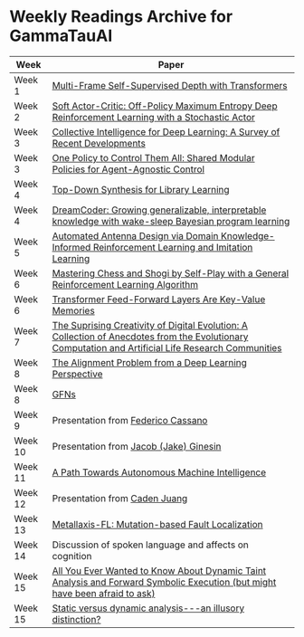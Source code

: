 # Weekly Readings Archive for GammaTauAI

| Week   | Paper                                                                                                          |
|--------|----------------------------------------------------------------------------------------------------------------|
| Week 1 | [Multi-Frame Self-Supervised Depth with Transformers](https://arxiv.org/pdf/2204.07616.pdf)                  |
| Week 2 | [Soft Actor-Critic: Off-Policy Maximum Entropy Deep Reinforcement Learning with a Stochastic Actor](https://arxiv.org/pdf/1801.01290.pdf) |
| Week 3 | [Collective Intelligence for Deep Learning: A Survey of Recent Developments](https://browse.arxiv.org/pdf/2111.14377.pdf)                                        |
| Week 3 | [One Policy to Control Them All: Shared Modular Policies for Agent-Agnostic Control](https://arxiv.org/pdf/2007.04976.pdf) |
| Week 4 | [Top-Down Synthesis for Library Learning](https://arxiv.org/pdf/2211.16605.pdf)  |
| Week 4 | [DreamCoder: Growing generalizable, interpretable knowledge with wake-sleep Bayesian program learning](https://arxiv.org/pdf/2006.08381.pdf) |
| Week 5 | [Automated Antenna Design via Domain Knowledge-Informed Reinforcement Learning and Imitation Learning](https://ieeexplore.ieee.org/stamp/stamp.jsp?tp=&arnumber=10102809&tag=1) |
| Week 6 | [Mastering Chess and Shogi by Self-Play with a General Reinforcement Learning Algorithm](https://arxiv.org/abs/1712.01815) |
| Week 6 | [Transformer Feed-Forward Layers Are Key-Value Memories](https://arxiv.org/pdf/2012.14913.pdf) |
| Week 7 | [The Suprising Creativity of Digital Evolution: A Collection of Anecdotes from the Evolutionary Computation and Artificial Life Research Communities](https://arxiv.org/pdf/1803.03453.pdf) |
| Week 8 | [The Alignment Problem from a Deep Learning Perspective](https://arxiv.org/pdf/2209.00626.pdf) |
| Week 8 | [GFNs](https://yoshuabengio.org/2022/03/05/generative-flow-networks/) |
| Week 9 | Presentation from [Federico Cassano](https://github.com/cassanof) |
| Week 10 | Presentation from [Jacob (Jake) Ginesin](https://jakegines.in/) |
| Week 11 | [A Path Towards Autonomous Machine Intelligence](https://openreview.net/pdf?id=BZ5a1r-kVsf) |
| Week 12 | Presentation from [Caden Juang](https://cadenjuang.me/) |
| Week 13 | [Metallaxis-FL: Mutation-based Fault Localization](http://pages.cs.aueb.gr/~mpapad/papers/STVR2013.pdf) |
| Week 14 | Discussion of spoken language and affects on cognition |
| Week 15 | [All You Ever Wanted to Know About Dynamic Taint Analysis and Forward Symbolic Execution (but might have been afraid to ask)](https://edmcman.github.io/papers/oakland10.pdf) |
| Week 15 | [Static versus dynamic analysis---an illusory distinction?](https://www.humprog.org/~stephen//blog/research/static-and-dynamic-analyses.html) |
